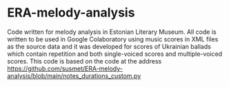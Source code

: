 # ERA-melody-analysis
Code written for melody analysis in Estonian Literary Museum. All code is written to be used in Google Colaboratory using music scores in XML files as the source data and it was developed for scores of Ukrainian ballads which contain repetition and both single-voiced scores and multiple-voiced scores.
This code is based on the code at the address https://github.com/susmet/ERA-melody-analysis/blob/main/notes_durations_custom.py

